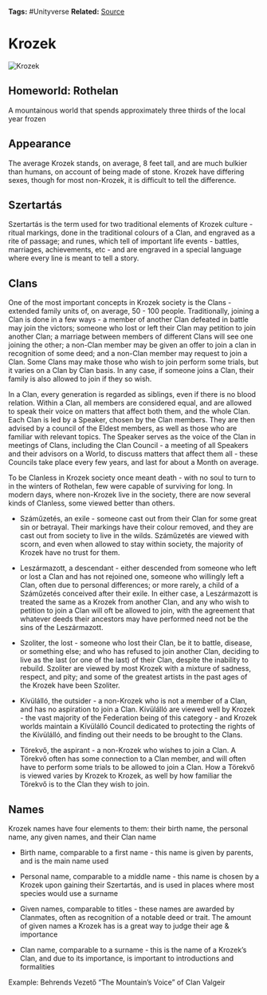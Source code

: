 **Tags:** #Unityverse
**Related:** 
[Source](https://docs.google.com/document/d/1uyA9RZl91fH1YeYL0eREKH58qtZ01WJyxKcL11yXXjU/edit#)
# Krozek

![Krozek](https://lh5.googleusercontent.com/YDyqBCGy1EnGCkTo035RH5Gv5P9H3yaGLpmREM8_PovfW68rS38thblAYmOD8piJ7Typ-q44wss-kd1TUDMwr_-lvSEei-Gc-L9gDuiS9vG4fQipPGMeBxPEOIL1HTcoEIsL5z_1=s0)

## Homeworld: Rothelan

A mountainous world that spends approximately three thirds of the local year frozen

  

## Appearance

The average Krozek stands, on average, 8 feet tall, and are much bulkier than humans, on account of being made of stone. Krozek have differing sexes, though for most non-Krozek, it is difficult to tell the difference.

  

## Szertartás

Szertartás is the term used for two traditional elements of Krozek culture - ritual markings, done in the traditional colours of a Clan, and engraved as a rite of passage; and runes, which tell of important life events - battles, marriages, achievements, etc - and are engraved in a special language where every line is meant to tell a story.

  

## Clans

One of the most important concepts in Krozek society is the Clans - extended family units of, on average, 50 - 100 people. Traditionally, joining a Clan is done in a few ways - a member of another Clan defeated in battle may join the victors; someone who lost or left their Clan may petition to join another Clan; a marriage between members of different Clans will see one joining the other; a non-Clan member may be given an offer to join a clan in recognition of some deed; and a non-Clan member may request to join a Clan. Some Clans may make those who wish to join perform some trials, but it varies on a Clan by Clan basis. In any case, if someone joins a Clan, their family is also allowed to join if they so wish.

  

In a Clan, every generation is regarded as siblings, even if there is no blood relation. Within a Clan, all members are considered equal, and are allowed to speak their voice on matters that affect both them, and the whole Clan. Each Clan is led by a Speaker, chosen by the Clan members. They are then advised by a council of the Eldest members, as well as those who are familiar with relevant topics. The Speaker serves as the voice of the Clan in meetings of Clans, including the Clan Council - a meeting of all Speakers and their advisors on a World, to discuss matters that affect them all - these Councils take place every few years, and last for about a Month on average.

  

To be Clanless in Krozek society once meant death - with no soul to turn to in the winters of Rothelan, few were capable of surviving for long. In modern days, where non-Krozek live in the society, there are now several kinds of Clanless, some viewed better than others.

-   Száműzetés, an exile - someone cast out from their Clan for some great sin or betrayal. Their markings have their colour removed, and they are cast out from society to live in the wilds. Száműzetés are viewed with scorn, and even when allowed to stay within society, the majority of Krozek have no trust for them.
    
-   Leszármazott, a descendant - either descended from someone who left or lost a Clan and has not rejoined one, someone who willingly left a Clan, often due to personal differences; or more rarely, a child of a Száműzetés conceived after their exile. In either case, a Leszármazott is treated the same as a Krozek from another Clan, and any who wish to petition to join a Clan will oft be allowed to join, with the agreement that whatever deeds their ancestors may have performed need not be the sins of the Leszármazott. 
    
-   Szoliter, the lost - someone who lost their Clan, be it to battle, disease, or something else; and who has refused to join another Clan, deciding to live as the last (or one of the last) of their Clan, despite the inability to rebuild. Szoliter are viewed by most Krozek with a mixture of sadness, respect, and pity; and some of the greatest artists in the past ages of the Krozek have been Szoliter.
    
-   Kívülálló, the outsider - a non-Krozek who is not a member of a Clan, and has no aspiration to join a Clan. Kívülálló are viewed well by Krozek - the vast majority of the Federation being of this category - and Krozek worlds maintain a Kívülálló Council dedicated to protecting the rights of the Kívülálló, and finding out their needs to be brought to the Clans. 
    
-   Törekvő, the aspirant - a non-Krozek who wishes to join a Clan. A Törekvő often has some connection to a Clan member, and will often have to perform some trials to be allowed to join a Clan. How a Törekvő is viewed varies by Krozek to Krozek, as well by how familiar the Törekvő is to the Clan they wish to join. 
    

  

## Names

Krozek names have four elements to them: their birth name, the personal name, any given names, and their Clan name

-   Birth name, comparable to a first name - this name is given by parents, and is the main name used
    
-   Personal name, comparable to a middle name - this name is chosen by a Krozek upon gaining their Szertartás, and is used in places where most species would use a surname
    
-   Given names, comparable to titles - these names are awarded by Clanmates, often as recognition of a notable deed or trait. The amount of given names a Krozek has is a great way to judge their age & importance
    
-   Clan name, comparable to a surname - this is the name of a Krozek’s Clan, and due to its importance, is important to introductions and formalities
    

Example: Behrends Vezető “The Mountain’s Voice” of Clan Valgeir